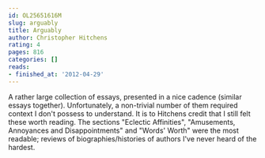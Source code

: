 ```yaml
---
id: OL25651616M
slug: arguably
title: Arguably
author: Christopher Hitchens
rating: 4
pages: 816
categories: []
reads:
- finished_at: '2012-04-29'
---
```

A rather large collection of essays, presented in a nice cadence (similar essays together). Unfortunately, a non-trivial number of them required context I don't possess to understand. It is to Hitchens credit that I still felt these worth reading. The sections "Eclectic Affinities", "Amusements, Annoyances and Disappointments" and "Words' Worth" were the most readable; reviews of biographies/histories of authors I've never heard of the hardest.
